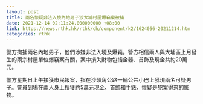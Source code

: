 ```yaml
---
layout: post
title: 兩名懷疑非法入境內地男子涉大埔村屋爆竊案被捕
date: 2021-12-14 02:11:24.000000000 +08:00
link: https://news.rthk.hk/rthk/ch/component/k2/1624056-20211214.htm
categories: rthk
---
```


警方拘捕兩名內地男子，他們涉嫌非法入境及爆竊。警方相信兩人與大埔區上月發生的兩宗村屋單位爆竊案有關，案中損失財物包括金器、首飾及現金共約20萬元。

警方星期日上午接獲市民報案，指在沙頭角公路一輛公共小巴上發現兩名可疑男子。警員到場在兩人身上搜獲約5萬元現金、首飾和手錶，懷疑是犯案得來的贓物。
